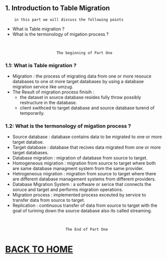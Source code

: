 ## 1. Introduction to Table Migration

        in this part we will discuss the following points

* What is Table migration ?
* What is the termonology of migation process ?


<br/>

                           The beginning of Part One

### 1.1: What is Table migration ?


  - Migration : the process of migrating data from one or more resouce databases to one ot more target databases by using a database migration service like umzug.
  - The Result of migration process finisih : 
    - the dataset in source database resides fully throw possibly restructure in the database.
    - client swithced to target database and source database turend of temporarily.


### 1.2: What is the termonology of migation process ?

  - Source database : database contains data to be migrated to one or more target databse.
  - Target database : database that recives data migrated from one or more target databases.
  - Database migration : migration of database from source to target.
  - Homogeneous migration : migration from source to target where both are same database managment system from the same provider.
  - Hetrogeneous migration : migration from source to target where there are different database management systems from different providers.
  - Database Migration System : a software or serice that connects the soruce and target and performs migration operations.
  - Migration process : implemented process exceuted by service to transfer data from source to target.
  - Replication : continuous transfer of data from source to target with the goal of turining down the source database also its called streaming.


<br/>

    
                               The End of Part One


# [BACK TO HOME](https://jehadabuawwad.github.io/reading-notes)
